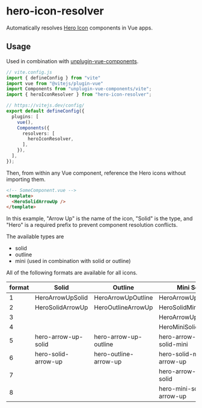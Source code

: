 # hero-icon-resolver

Automatically resolves [Hero Icon](https://heroicons.com/) components in Vue apps.

## Usage

Used in combination with [unplugin-vue-components](https://github.com/antfu/unplugin-vue-components).

```ts
// vite.config.js
import { defineConfig } from "vite"
import vue from "@vitejs/plugin-vue"
import Components from "unplugin-vue-components/vite";
import { heroIconResolver } from "hero-icon-resolver";

// https://vitejs.dev/config/
export default defineConfig({
  plugins: [
    vue(),
    Components({
      resolvers: [
        heroIconResolver,
      ],
    }),
  ],
});
```

Then, from within any Vue component, reference the Hero icons without importing them.

```html
<!-- SomeComponent.vue -->
<template>
  <HeroSolidArrowUp />
</template>
```

In this example, "Arrow Up" is the name of the icon, "Solid" is the type, and "Hero" is a required prefix to prevent component resolution conflicts.

The available types are
- solid
- outline
- mini (used in combination with solid or outline)

All of the following formats are available for all icons.

| format | Solid               | Outline               | Mini Solid               | Mini Outline               |
| ------ | ------------------- | --------------------- | ------------------------ | -------------------------- |
| 1      | HeroArrowUpSolid    | HeroArrowUpOutline    | HeroArrowUpSolidMini     | HeroArrowUpOutlineMini     |
| 2      | HeroSolidArrowUp    | HeroOutlineArrowUp    | HeroSolidMiniArrowUp     | HeroOutlineMiniArrowUp     |
| 3      |                     |                       | HeroArrowUpMiniSolid     | HeroArrowUpMiniOutline     |
| 4      |                     |                       | HeroMiniSolidArrowUp     | HeroMiniOutlineArrowUp     |
| 5      | hero-arrow-up-solid | hero-arrow-up-outline | hero-arrow-up-solid-mini | hero-arrow-up-outline-mini |
| 6      | hero-solid-arrow-up | hero-outline-arrow-up | hero-solid-mini-arrow-up | hero-outline-mini-arrow-up |
| 7      |                     |                       | hero-arrow-up-mini-solid | hero-arrow-up-mini-outline |
| 8      |                     |                       | hero-mini-solid-arrow-up | hero-mini-outline-arrow-up |
